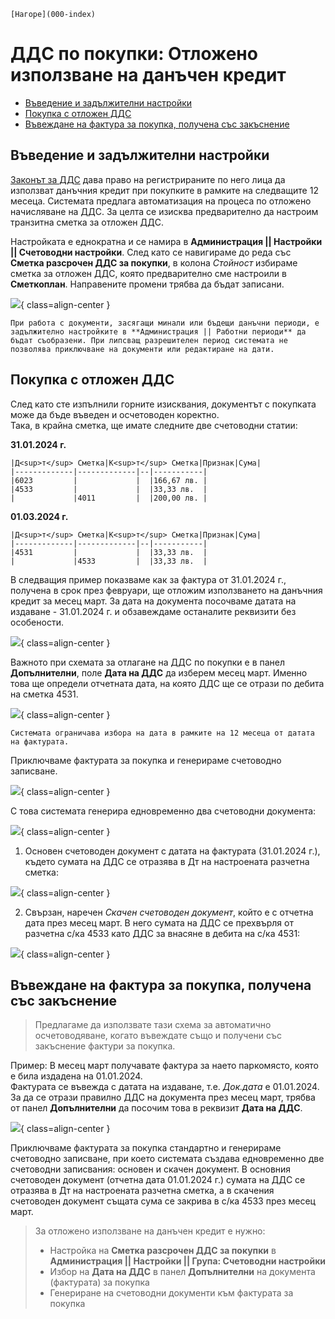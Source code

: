 ```{only} html
[Нагоре](000-index)
```

# ДДС по покупки: Отложено използване на данъчен кредит  

- [Въведение и задължителни настройки](https://docs.unicontsoft.com/guide/erp/005-how-to/20240321-deferred-vat.html#id2)   
- [Покупка с отложен ДДС](https://docs.unicontsoft.com/guide/erp/005-how-to/20240321-deferred-vat.html#id3)  
- [Въвеждане на фактура за покупка, получена със закъснение](https://docs.unicontsoft.com/guide/erp/005-how-to/20240321-deferred-vat.html#id4)  

## Въведение и задължителни настройки

[Законът за ДДС](https://dv.parliament.bg/DVWeb/showMaterialDV.jsp?idMat=201969) дава право на регистрираните по него лица да използват данъчния кредит при покупките в рамките на следващите 12 месеца. Системата предлага автоматизация на процеса по отложено начисляване на ДДС. За целта се изисква предварително да настроим транзитна сметка за отложен ДДС.  

Настройката е еднократна и се намира в **Администрация || Настройки || Счетоводни настройки**. След като се навигираме до реда със **Сметка разсрочен ДДС за покупки**, в колона *Стойност* избираме сметка за отложен ДДС, която предварително сме настроили в **Сметкоплан**. Направените промени трябва да бъдат записани.  

![](20240321-def-vat2.png){ class=align-center }

```{tip}
При работа с документи, засягащи минали или бъдещи данъчни периоди, е задължително настройките в **Администрация || Работни периоди** да бъдат съобразени. При липсващ разрешителен период системата не позволява приключване на документи или редактиране на дати.
```

## Покупка с отложен ДДС

След като сте изпълнили горните изисквания, документът с покупката може да бъде въведен и осчетоводен коректно.  
Така, в крайна сметка, ще имате следните две счетоводни статии:

**31.01.2024 г.**
```{admonition} Статия
|Д<sup>т</sup> Сметка|К<sup>т</sup> Сметка|Признак|Сума|
|-------------|-------------|--|-----------|
|6023         |             |  |166,67 лв. |
|4533         |             |  |33,33 лв.  |  
|             |4011         |  |200,00 лв. |
```
**01.03.2024 г.**  
```{admonition} Статия
|Д<sup>т</sup> Сметка|К<sup>т</sup> Сметка|Признак|Сума|
|-------------|-------------|--|-----------|
|4531         |             |  |33,33 лв.  |
|             |4533         |  |33,33 лв.  |
```

В следващия пример показваме как за фактура от 31.01.2024 г., получена в срок през февруари, ще отложим използването на данъчния кредит за месец март.
За дата на документа посочваме датата на издаване - 31.01.2024 г. и обзавеждаме останалите реквизити без особености. 

![](20240321-def-vat2.png){ class=align-center }

Важното при схемата за отлагане на ДДС по покупки е в панел **Допълнителни**, поле **Дата на ДДС** да изберем месец март. Именно това ще определи отчетната дата, на която ДДС ще се отрази по дебита на сметка 4531.  

![](20240321-def-vat3.png){ class=align-center }

```{tip}
Системата ограничава избора на дата в рамките на 12 месеца от датата на фактурата.
```  
Приключваме фактурата за покупка и генерираме счетоводно записване.
  
![](20240321-def-vat4.png){ class=align-center }
  
С това системата генерира едновременно два счетоводни документа:  

![](20240321-def-vat5.png){ class=align-center }

1. Основен счетоводен документ с датата на фактурата (31.01.2024 г.), където сумата на ДДС се отразява в Дт на настроената разчетна сметка:
  
![](20240321-def-vat6.png){ class=align-center }
  
2. Свързан, наречен *Скачен счетоводен документ*, който е с отчетна дата през месец март. В него сумата на ДДС се прехвърля от разчетна с/ка 4533 като ДДС за внасяне в дебита на с/ка 4531:
  
![](20240321-def-vat7.png){ class=align-center }

## Въвеждане на фактура за покупка, получена със закъснение

> Предлагаме да използвате тази схема за автоматично осчетоводяване, когато въвеждате също и получени със закъснение фактури за покупка.

Пример: В месец март получавате фактура за наето паркомясто, която е била издадена на 01.01.2024.  
Фактурата се въвежда с датата на издаване, т.е. *Док.дата* е 01.01.2024.
За да се отрази правилно ДДС на документа през месец март, трябва от панел **Допълнителни** да посочим това в реквизит **Дата на ДДС**. 

![](20240321-def-vat8.png){ class=align-center }
  
Приключваме фактурата за покупка стандартно и генерираме счетоводно записване, при което системата създава едновременно две счетоводни записвания: основен и скачен документ.
В основния счетоводен документ (отчетна дата 01.01.2024 г.) сумата на ДДС се отразява в Дт на настроената разчетна сметка, а в скачения счетоводен документ същата сума се закрива в с/ка 4533 през месец март.

> За отложено използване на данъчен кредит е нужно:  
> - Настройка на **Сметка разсрочен ДДС за покупки** в **Администрация || Настройки || Група: Счетоводни настройки**  
> - Избор на **Дата на ДДС**  в панел **Допълнителни** на документа (фактурата) за покупка  
> - Генериране на счетоводни документи към фактурата за покупка